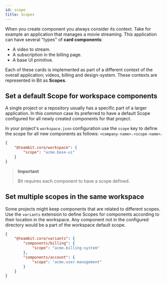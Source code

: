 ```yaml
---
id: scope
title: Scopes
---
```


When you create component you always consider its context. Take for example an application that manages a movie streaming. This application can have several "types" of **card components**:

- A video to stream.
- A subscription in the billing page.
- A base UI primitive.

Each of these cards is implemented as part of a different context of the overall application; videos, billing and design-system. These contexts are represented in Bit as **Scopes**.

## Set a default Scope for workspace components

A single project or a repository usually has a specific part of a larger application. In this common case its preferred to have a default Scope configured for all newly created components for that project.

In your project's `workspace.json` configuration use the `scope` key to define the scope for all new components as follows: `<company-name>.<scope-name>`.

```json
{
    "@teambit.core/workspace": {
        "scope": "acme.base-ui"
    }
}
```

> **Important**
>
> Bit requires each component to have a scope defined.

## Set multiple scopes in the same workspace

Some projects might keep components that are related to different scopes. Use the `variants` extension to define Scopes for components according to their location in the workspace. Any component not in the configured directory would be a part of the workspace default scope.

```json
{
    "@teambit.core/variants": {
        "components/billing": {
            "scope": "acme.billing-system"
        },
        "components/account": {
            "scope": "acme.user-management"
        }
    }
}
```
